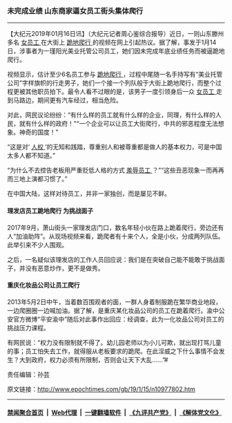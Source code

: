 ### 未完成业绩 山东商家逼女员工街头集体爬行
------------------------

<p>
 【大纪元2019年01月16日讯】（大纪元记者周心鉴综合报导）近日，一则山东滕州多名
 <a href="http://www.epochtimes.com/gb/tag/%E5%A5%B3%E5%91%98%E5%B7%A5.html">
  女员工
 </a>
 在大街上
 <a href="http://www.epochtimes.com/gb/tag/%E8%B7%AA%E5%9C%B0%E7%88%AC%E8%A1%8C.html">
  跪地爬行
 </a>
 的视频在网上引起热议。据了解，事发于1月14日，涉事者为一瑾阳光美业托管公司员工，她们因未完成年底业绩任务而被逼跪地爬行。
</p>
<p>
 视频显示，估计至少6名员工参与
 <a href="http://www.epochtimes.com/gb/tag/%E8%B7%AA%E5%9C%B0%E7%88%AC%E8%A1%8C.html">
  跪地爬行
 </a>
 ，过程中尾随一名手持写有“美业托管公司”字样旗帜的行走男子，她们一个接一个列队般于大街上跪地爬行，而整个过程更被其他职员拍下。最令人看不过眼的是，该男子一度引领身后一众
 <a href="http://www.epochtimes.com/gb/tag/%E5%A5%B3%E5%91%98%E5%B7%A5.html">
  女员工
 </a>
 走到马路边，期间更有汽车经过，相当危险。
</p>
<p>
</p>
<p>
 对此，网民议论纷纷：“有什么样的员工就有什么样的企业，同理，有什么样的人民，就有什么样的政府！”“一个企业可以让员工大街爬行，中共的邪恶程度无法想象。神奇的国度！”
</p>
<p>
 “这是对‘
 <a href="http://www.epochtimes.com/gb/tag/%E4%BA%BA%E6%9D%83.html">
  人权
 </a>
 ’的无知和践踏，尊重别人和被尊重都是做人的基本权力，可是中国太多人都不知道。”
</p>
<p>
 “为什么不去控告老板用严重贬低人格的方式
 <a href="http://www.epochtimes.com/gb/tag/%E7%BE%9E%E8%BE%B1%E5%91%98%E5%B7%A5.html">
  羞辱员工
 </a>
 ？”“这些丑恶现象一而再再而三地上演都习惯了。”
</p>
<p>
 在中国大陆，这样对待员工，并非一家独创，而是屡见不鲜。
</p>
<h4>
 理发店员工跪地爬行 为挑战面子
</h4>
<p>
 2017年9月，萧山街头一家理发店门口，数名年轻小伙在路上跪着爬行，旁边还有人“加油助阵”。从现场视频来看，跪爬者有十来个人，全是小伙，分成两列队伍。此举引来不少人围观。
</p>
<p>
 之后，一名疑似该理发店的工作人员回应说：我们是在突破自己能不能敢于挑战面子，并没有恶意炒作，更不是做秀。
 <br/>
</p>
<h4>
 重庆化妆品公司让员工爬行
</h4>
<p>
 2013年5月2日中午，当着数百围观者的面，一群人身着制服跪在繁华商业地段，一边爬圈圈一边喊加油。据了解，是重庆某化妆品公司的员工在跪着爬行。渝中公安官方微博“平安渝中”随后对此事作出回应：经调查，此为一化妆品公司对员工的挑战压力课程。
 <br/>
</p>
<p>
 有网民说：“权力没有限制就不得了。幼儿园老师以为小儿可欺，就出现打骂儿童的事；员工怕失去工作，就得服从老板要求的跪爬。在此淫威之下什么事情不会发生？大到政府，权力必须有所限制，否则会让天下大乱……”#
</p>
<p>
 责任编辑：孙芸
</p>

原文链接：http://www.epochtimes.com/gb/19/1/15/n10977802.htm


------------------------
#### [禁闻聚合首页](https://github.com/gfw-breaker/banned-news/blob/master/README.md) &nbsp;|&nbsp; [Web代理](https://github.com/gfw-breaker/open-proxy/blob/master/README.md) &nbsp;|&nbsp; [一键翻墙软件](https://github.com/gfw-breaker/nogfw/blob/master/README.md) &nbsp;|&nbsp; [《九评共产党》](https://github.com/gfw-breaker/9ping.md/blob/master/README.md#九评之一评共产党是什么) &nbsp;|&nbsp; [《解体党文化》](https://github.com/gfw-breaker/jtdwh.md/blob/master/README.md#绪论)
